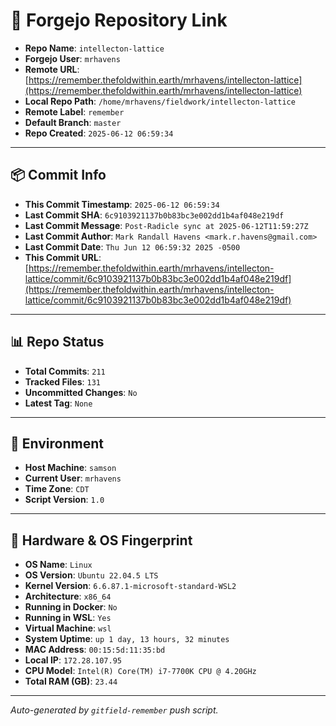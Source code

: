 # 🔗 Forgejo Repository Link

- **Repo Name**: `intellecton-lattice`
- **Forgejo User**: `mrhavens`
- **Remote URL**: [https://remember.thefoldwithin.earth/mrhavens/intellecton-lattice](https://remember.thefoldwithin.earth/mrhavens/intellecton-lattice)
- **Local Repo Path**: `/home/mrhavens/fieldwork/intellecton-lattice`
- **Remote Label**: `remember`
- **Default Branch**: `master`
- **Repo Created**: `2025-06-12 06:59:34`

---

## 📦 Commit Info

- **This Commit Timestamp**: `2025-06-12 06:59:34`
- **Last Commit SHA**: `6c9103921137b0b83bc3e002dd1b4af048e219df`
- **Last Commit Message**: `Post-Radicle sync at 2025-06-12T11:59:27Z`
- **Last Commit Author**: `Mark Randall Havens <mark.r.havens@gmail.com>`
- **Last Commit Date**: `Thu Jun 12 06:59:32 2025 -0500`
- **This Commit URL**: [https://remember.thefoldwithin.earth/mrhavens/intellecton-lattice/commit/6c9103921137b0b83bc3e002dd1b4af048e219df](https://remember.thefoldwithin.earth/mrhavens/intellecton-lattice/commit/6c9103921137b0b83bc3e002dd1b4af048e219df)

---

## 📊 Repo Status

- **Total Commits**: `211`
- **Tracked Files**: `131`
- **Uncommitted Changes**: `No`
- **Latest Tag**: `None`

---

## 🧭 Environment

- **Host Machine**: `samson`
- **Current User**: `mrhavens`
- **Time Zone**: `CDT`
- **Script Version**: `1.0`

---

## 🧬 Hardware & OS Fingerprint

- **OS Name**: `Linux`
- **OS Version**: `Ubuntu 22.04.5 LTS`
- **Kernel Version**: `6.6.87.1-microsoft-standard-WSL2`
- **Architecture**: `x86_64`
- **Running in Docker**: `No`
- **Running in WSL**: `Yes`
- **Virtual Machine**: `wsl`
- **System Uptime**: `up 1 day, 13 hours, 32 minutes`
- **MAC Address**: `00:15:5d:11:35:bd`
- **Local IP**: `172.28.107.95`
- **CPU Model**: `Intel(R) Core(TM) i7-7700K CPU @ 4.20GHz`
- **Total RAM (GB)**: `23.44`

---

_Auto-generated by `gitfield-remember` push script._
